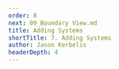 ```yaml
---
order: 8
next: 09_Boundary View.md
title: Adding Systems
shortTitle: 7. Adding Systems
author: Jason Kerbelis
headerDepth: 4
---
```



<VidStack
  src="https://www.youtube.com/watch?v=xdiKFjbg8zo&list=PLm1Nyfu8s-DeXpRg8B5bqnrLH7HXetzWn&index=7"
  poster="../../assets/training-videos/Adding Systems.jpg"
/>